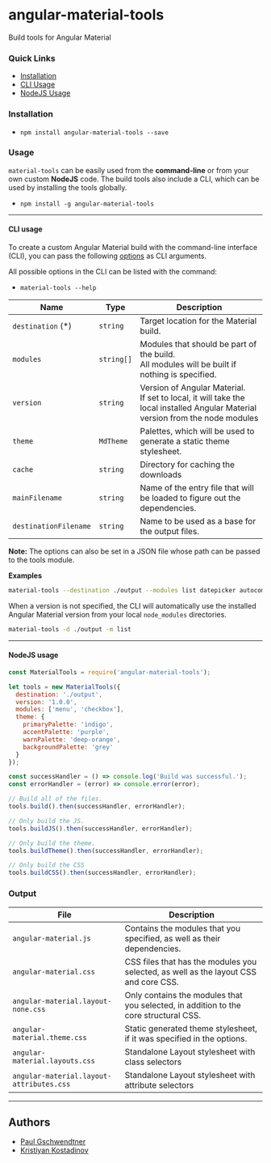 # angular-material-tools
Build tools for Angular Material

### Quick Links
- [Installation](#installation)
- [CLI Usage](#cli-usage)
- [NodeJS Usage](#nodejs-usage)

### Installation
- `npm install angular-material-tools --save`

### Usage

`material-tools` can be easily used from the **command-line** or from your own custom **NodeJS** code. The build tools also include a CLI, which can be used by installing the tools globally.
- `npm install -g angular-material-tools`

----

#### CLI usage


To create a custom Angular Material build with the command-line interface (CLI), you can pass the following [options](#options) as CLI arguments. 

All possible options in the CLI can be listed with the command:
  - `material-tools --help`

|          Name           |    Type    |                             Description                                    |
| ----------------------- | ---------- | -------------------------------------------------------------------------- |
| `destination` (*)       | `string`   | Target location for the Material build.                                    |
| `modules`               | `string[]` | Modules that should be part of the build.<br/> All modules will be built if nothing is specified.                                                                                                          |
| `version`               | `string`   | Version of Angular Material.<br/> If set to local, it will take the local installed Angular Material version from the node modules                                                                              |
| `theme`                 | `MdTheme`  | Palettes, which will be used to generate a static theme stylesheet.        |
| `cache`                 | `string`   | Directory for caching the downloads                                        |
| `mainFilename`          | `string`   | Name of the entry file that will be loaded to figure out the dependencies. |
| `destinationFilename`   | `string`   | Name to be used as a base for the output files.                            |

**Note:** The options can also be set in a JSON file whose path can be passed to the tools module.


**Examples**
```bash
material-tools --destination ./output --modules list datepicker autocomplete --version 1.0.0
```

When a version is not specified, the CLI will automatically use the installed Angular Material version from your local `node_modules` directories.
```bash
material-tools -d ./output -m list
```

----

#### NodeJS usage

```js
const MaterialTools = require('angular-material-tools');

let tools = new MaterialTools({
  destination: './output',
  version: '1.0.0',
  modules: ['menu', 'checkbox'],
  theme: {
    primaryPalette: 'indigo',
    accentPalette: 'purple',
    warnPalette: 'deep-orange',
    backgroundPalette: 'grey'
  }
});

const successHandler = () => console.log('Build was successful.');
const errorHandler = (error) => console.error(error);

// Build all of the files.
tools.build().then(successHandler, errorHandler);

// Only build the JS.
tools.buildJS().then(successHandler, errorHandler);

// Only build the theme.
tools.buildTheme().then(successHandler, errorHandler);

// Only build the CSS
tools.buildCSS().then(successHandler, errorHandler);
```

### Output
|                   File                   |                                   Description                                        |
| ---------------------------------------- | ------------------------------------------------------------------------------------ |
| `angular-material.js`                    | Contains the modules that you specified, as well as their dependencies.              |
| `angular-material.css`                   | CSS files that has the modules you selected, as well as the layout CSS and core CSS. |
| `angular-material.layout-none.css`       | Only contains the modules that you selected, in addition to the core structural CSS. |
| `angular-material.theme.css`             | Static generated theme stylesheet, if it was specified in the options.               |
| `angular-material.layouts.css`           | Standalone Layout stylesheet with class selectors                                    |
| `angular-material.layout-attributes.css` | Standalone Layout stylesheet with attribute selectors                                |

----

## Authors
* [Paul Gschwendtner](https://github.com/DevVersion)
* [Kristiyan Kostadinov](https://github.com/crisbeto)
